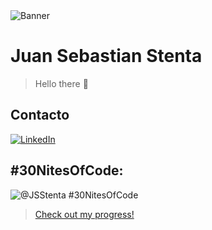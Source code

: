 <picture>
  <source media="(prefers-color-scheme: dark)" srcset="https://www.codedex.io/images/css/banner-v2.png">
  <source media="(prefers-color-scheme: light)" srcset="https://www.codedex.io/images/css/banner.png">
  <img alt="Banner" src="https://www.codedex.io/images/css/banner.png">
</picture>

# Juan Sebastian Stenta
  > Hello there 👋


## Contacto
  [![LinkedIn](https://img.shields.io/badge/LinkedIn-0077B5?style=for-the-badge&logo=linkedin&logoColor=white)](https://linkedin.com/in/jsstenta)

## #30NitesOfCode:
  ![@JSStenta #30NitesOfCode](https://www.codedex.io/api/petStatus?user=JSStenta)
  >[Check out my progress!](https://www.codedex.io/@JSStenta/30-nites-of-code)

<!--
**JSStenta/JSStenta** is a ✨ _special_ ✨ repository because its `README.md` (this file) appears on your GitHub profile.

Here are some ideas to get you started:

- 🔭 I’m currently working on ...
- 🌱 I’m currently learning ...
- 👯 I’m looking to collaborate on ...
- 🤔 I’m looking for help with ...
- 💬 Ask me about ...
- 📫 How to reach me: ...
- 😄 Pronouns: ...
- ⚡ Fun fact: ...
-->
